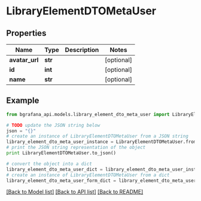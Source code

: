 # LibraryElementDTOMetaUser


## Properties
Name | Type | Description | Notes
------------ | ------------- | ------------- | -------------
**avatar_url** | **str** |  | [optional] 
**id** | **int** |  | [optional] 
**name** | **str** |  | [optional] 

## Example

```python
from bgrafana_api.models.library_element_dto_meta_user import LibraryElementDTOMetaUser

# TODO update the JSON string below
json = "{}"
# create an instance of LibraryElementDTOMetaUser from a JSON string
library_element_dto_meta_user_instance = LibraryElementDTOMetaUser.from_json(json)
# print the JSON string representation of the object
print LibraryElementDTOMetaUser.to_json()

# convert the object into a dict
library_element_dto_meta_user_dict = library_element_dto_meta_user_instance.to_dict()
# create an instance of LibraryElementDTOMetaUser from a dict
library_element_dto_meta_user_form_dict = library_element_dto_meta_user.from_dict(library_element_dto_meta_user_dict)
```
[[Back to Model list]](../README.md#documentation-for-models) [[Back to API list]](../README.md#documentation-for-api-endpoints) [[Back to README]](../README.md)


